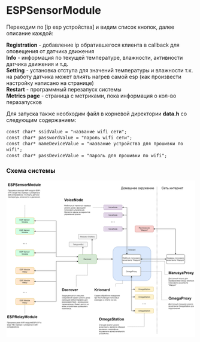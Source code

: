 # ESPSensorModule  

Переходим по [ip esp устройства] и видим список кнопок, далее описание каждой:  

**Registration** - добавление ip обратившегося клиента в callback для оповещения от датчика движения  
**Info** - информация по текущей температуре, влажности, активности датчика движения и т.д.  
**Setting** - установка отступа для значений температуры и влажности т.к. на работу датчика может влиять нагрев самой esp (как произвести настройку написано на странице)  
**Restart** - программный перезапуск системы  
**Metrics page** - страница с метриками, пока информация о кол-во перазапусков  

Для запуска также необходим файл в корневой директории **data.h** со следующим содержанием:  
```
const char* ssidValue = "название wifi сети";  
const char* passwordValue = "пароль wifi сети";  
const char* nameDeviceValue = "название устройства для прошивки по wifi";  
const char* passDeviceValue = "пароль для прошивки по wifi";  
```

### Схема системы
![Схема](https://github.com/HoriFox/SmartHomeCentralDoc/blob/main/gitimg/system.png)

